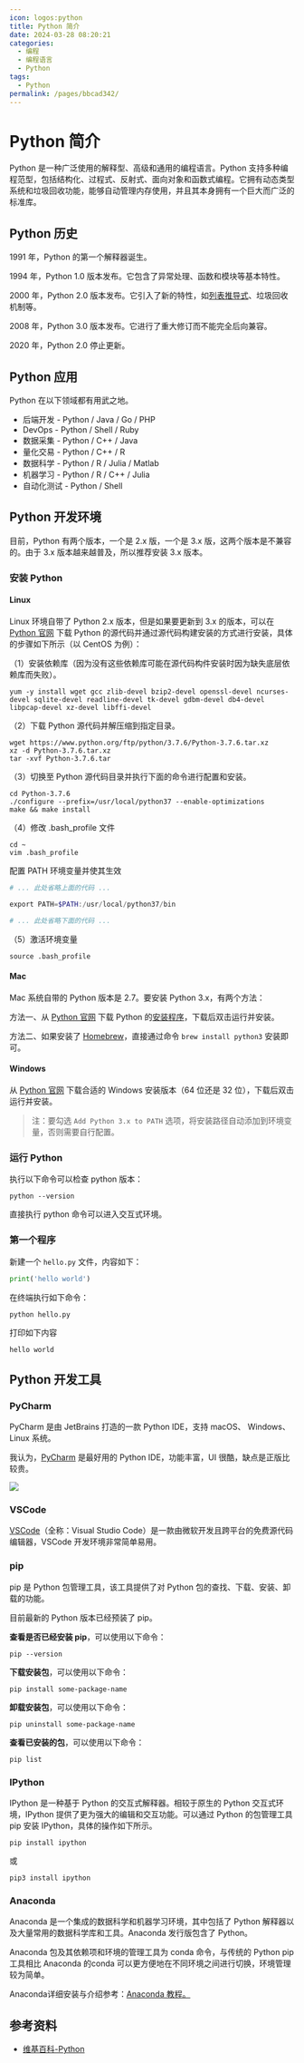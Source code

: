 ```yaml
---
icon: logos:python
title: Python 简介
date: 2024-03-28 08:20:21
categories:
  - 编程
  - 编程语言
  - Python
tags:
  - Python
permalink: /pages/bbcad342/
---
```


# Python 简介

Python 是一种广泛使用的解释型、高级和通用的编程语言。Python 支持多种编程范型，包括结构化、过程式、反射式、面向对象和函数式编程。它拥有动态类型系统和垃圾回收功能，能够自动管理内存使用，并且其本身拥有一个巨大而广泛的标准库。

## Python 历史

1991 年，Python 的第一个解释器诞生。

1994 年，Python 1.0 版本发布。它包含了异常处理、函数和模块等基本特性。

2000 年，Python 2.0 版本发布。它引入了新的特性，如[列表推导式](https://zh.wikipedia.org/wiki/列表推导式)、垃圾回收机制等。

2008 年，Python 3.0 版本发布。它进行了重大修订而不能完全后向兼容。

2020 年，Python 2.0 停止更新。

## Python 应用

Python 在以下领域都有用武之地。

- 后端开发 - Python / Java / Go / PHP
- DevOps - Python / Shell / Ruby
- 数据采集 - Python / C++ / Java
- 量化交易 - Python / C++ / R
- 数据科学 - Python / R / Julia / Matlab
- 机器学习 - Python / R / C++ / Julia
- 自动化测试 - Python / Shell

## Python 开发环境

目前，Python 有两个版本，一个是 2.x 版，一个是 3.x 版，这两个版本是不兼容的。由于 3.x 版本越来越普及，所以推荐安装 3.x 版本。

### 安装 Python

#### Linux

Linux 环境自带了 Python 2.x 版本，但是如果要更新到 3.x 的版本，可以在 [Python 官网](https://www.python.org/) 下载 Python 的源代码并通过源代码构建安装的方式进行安装，具体的步骤如下所示（以 CentOS 为例）：

（1）安装依赖库（因为没有这些依赖库可能在源代码构件安装时因为缺失底层依赖库而失败）。

```shell
yum -y install wget gcc zlib-devel bzip2-devel openssl-devel ncurses-devel sqlite-devel readline-devel tk-devel gdbm-devel db4-devel libpcap-devel xz-devel libffi-devel
```

（2）下载 Python 源代码并解压缩到指定目录。

```shell
wget https://www.python.org/ftp/python/3.7.6/Python-3.7.6.tar.xz
xz -d Python-3.7.6.tar.xz
tar -xvf Python-3.7.6.tar
```

（3）切换至 Python 源代码目录并执行下面的命令进行配置和安装。

```shell
cd Python-3.7.6
./configure --prefix=/usr/local/python37 --enable-optimizations
make && make install
```

（4）修改 .bash_profile 文件

```shell
cd ~
vim .bash_profile
```

配置 PATH 环境变量并使其生效

```powershell
# ... 此处省略上面的代码 ...

export PATH=$PATH:/usr/local/python37/bin

# ... 此处省略下面的代码 ...
```

（5）激活环境变量

```shell
source .bash_profile
```

#### Mac

Mac 系统自带的 Python 版本是 2.7。要安装 Python 3.x，有两个方法：

方法一、从 [Python 官网](https://www.python.org/) 下载 Python 的[安装程序](https://www.python.org/downloads/)，下载后双击运行并安装。

方法二、如果安装了 [Homebrew](https://brew.sh/)，直接通过命令 `brew install python3` 安装即可。

#### Windows

从 [Python 官网](https://www.python.org/) 下载合适的 Windows 安装版本（64 位还是 32 位），下载后双击运行并安装。

> 注：要勾选 `Add Python 3.x to PATH` 选项，将安装路径自动添加到环境变量，否则需要自行配置。

### 运行 Python

执行以下命令可以检查 python 版本：

```
python --version
```

直接执行 python 命令可以进入交互式环境。

### 第一个程序

新建一个 `hello.py` 文件，内容如下：

```python
print('hello world')
```

在终端执行如下命令：

```shell
python hello.py
```

打印如下内容

```
hello world
```

## Python 开发工具

### PyCharm

PyCharm 是由 JetBrains 打造的一款 Python IDE，支持 macOS、 Windows、 Linux 系统。

我认为，[PyCharm](https://www.jetbrains.com/pycharm/) 是最好用的 Python IDE，功能丰富，UI 很酷，缺点是正版比较贵。

![](https://www.jetbrains.com/pycharm/img/screenshots/code-completion_animation.gif)

### VSCode

[VSCode](https://github.com/microsoft/vscode)（全称：Visual Studio Code）是一款由微软开发且跨平台的免费源代码编辑器，VSCode 开发环境非常简单易用。

### pip

pip 是 Python 包管理工具，该工具提供了对 Python 包的查找、下载、安装、卸载的功能。

目前最新的 Python 版本已经预装了 pip。

**查看是否已经安装 pip**，可以使用以下命令：

```
pip --version
```

**下载安装包**，可以使用以下命令：

```
pip install some-package-name
```

**卸载安装包**，可以使用以下命令：

```
pip uninstall some-package-name
```

**查看已安装的包**，可以使用以下命令：

```
pip list
```

### IPython

IPython 是一种基于 Python 的交互式解释器。相较于原生的 Python 交互式环境，IPython 提供了更为强大的编辑和交互功能。可以通过 Python 的包管理工具 pip 安装 IPython，具体的操作如下所示。

```
pip install ipython
```

或

```
pip3 install ipython
```

### Anaconda

Anaconda 是一个集成的数据科学和机器学习环境，其中包括了 Python 解释器以及大量常用的数据科学库和工具。Anaconda 发行版包含了 Python。

Anaconda 包及其依赖项和环境的管理工具为 conda 命令，与传统的 Python pip 工具相比 Anaconda 的conda 可以更方便地在不同环境之间进行切换，环境管理较为简单。

Anaconda详细安装与介绍参考：[Anaconda 教程。](https://www.runoob.com/python-qt/anaconda-tutorial.html)

## 参考资料

- [维基百科-Python](https://zh.wikipedia.org/wiki/Python)